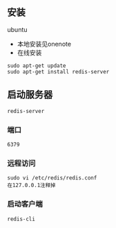 ## 安装

ubuntu

* 本地安装见onenote
* 在线安装

```
sudo apt-get update
sudo apt-get install redis-server
```

## 启动服务器

```
redis-server
```

### 端口

```
6379
```

### 远程访问

```
sudo vi /etc/redis/redis.conf
在127.0.0.1注释掉
```

### 启动客户端

```
redis-cli
```



